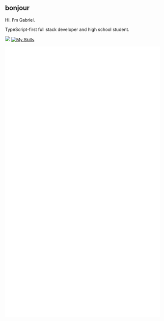 ## bonjour
Hi. I'm Gabriel.

TypeScript-first full stack developer and high school student.

![](https://github-readme-stats.hackclub.dev/api/wakatime?username=121&api_domain=hackatime.hackclub.com&theme=prussian&custom_title=Hackatime+Stats&layout=compact&cache_seconds=0&langs_count=8)
[![My Skills](https://skillicons.dev/icons?i=js,html,css,arch,git,github,godot,js,linux,nodejs,npm,obsidian,prisma,react,nextjs,postgres,supabase,tailwind,ts,vercel,webstorm)](https://skillicons.dev)


![](/github-metrics.svg)
<!---
**gbtsui/gbtsui** is a ✨ _special_ ✨ repository because its `README.md` (this file) appears on your GitHub profile.

Here are some ideas to get you started:

- 🔭 I’m currently working on ...
- 🌱 I’m currently learning ...
- 👯 I’m looking to collaborate on ...
- 🤔 I’m looking for help with ...
- 💬 Ask me about ...
- 📫 How to reach me: ...
- 😄 Pronouns: ...
- ⚡ Fun fact: ...
-->
